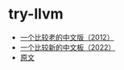 # try-llvm

- [一个比较老的中文版（2012）](https://llvm-tutorial-cn.readthedocs.io/en/latest/index.html)
- [一个比较新的中文板（2022）](https://zhuanlan.zhihu.com/p/430971659)
- [原文](https://llvm.org/docs/tutorial/MyFirstLanguageFrontend/index.html)

